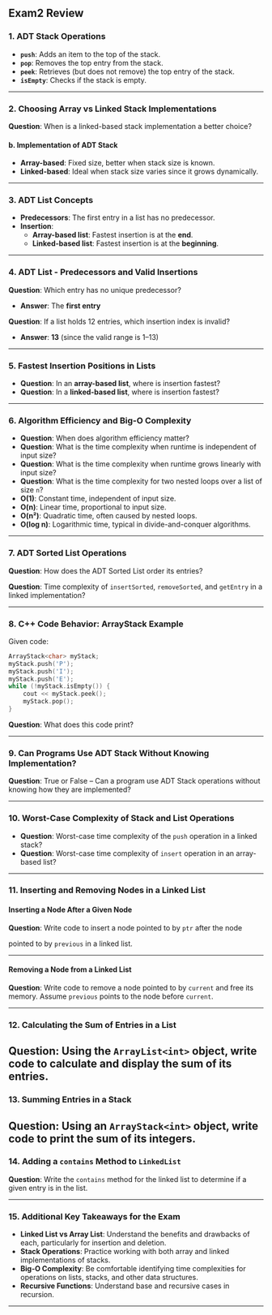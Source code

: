 ## **Exam2 Review**

### 1. **ADT Stack Operations**

- **`push`**: Adds an item to the top of the stack.
- **`pop`**: Removes the top entry from the stack.
- **`peek`**: Retrieves (but does not remove) the top entry of the stack.
- **`isEmpty`**: Checks if the stack is empty.

---

### 2. **Choosing Array vs Linked Stack Implementations**

**Question**: When is a linked-based stack implementation a better choice?

#### b. **Implementation of ADT Stack**

- **Array-based**: Fixed size, better when stack size is known.
- **Linked-based**: Ideal when stack size varies since it grows dynamically.

---

### 3. **ADT List Concepts**

- **Predecessors**: The first entry in a list has no predecessor.
- **Insertion**:
    - **Array-based list**: Fastest insertion is at the **end**.
    - **Linked-based list**: Fastest insertion is at the **beginning**.

---

### 4. **ADT List - Predecessors and Valid Insertions**

**Question**: Which entry has no unique predecessor?

- **Answer**: The **first entry**

**Question**: If a list holds 12 entries, which insertion index is invalid?

- **Answer**: **13** (since the valid range is 1–13)

---

### 5. **Fastest Insertion Positions in Lists**

- **Question**: In an **array-based list**, where is insertion fastest?
- **Question**: In a **linked-based list**, where is insertion fastest?
---

### 6. **Algorithm Efficiency and Big-O Complexity**

- **Question**: When does algorithm efficiency matter?
- **Question**: What is the time complexity when runtime is independent of input size?
- **Question**: What is the time complexity when runtime grows linearly with input size?
- **Question**: What is the time complexity for two nested loops over a list of size `n`?
- **O(1)**: Constant time, independent of input size.
- **O(n)**: Linear time, proportional to input size.
- **O(n²)**: Quadratic time, often caused by nested loops.
- **O(log n)**: Logarithmic time, typical in divide-and-conquer algorithms.

---

### 7. **ADT Sorted List Operations**

**Question**: How does the ADT Sorted List order its entries?

**Question**: Time complexity of `insertSorted`, `removeSorted`, and `getEntry` in a linked implementation?

---

### 8. **C++ Code Behavior: ArrayStack Example**

Given code:

```cpp
ArrayStack<char> myStack;
myStack.push('P');
myStack.push('I');
myStack.push('E');
while (!myStack.isEmpty()) {
    cout << myStack.peek();
    myStack.pop();
}
```

**Question**: What does this code print?

---

### 9. **Can Programs Use ADT Stack Without Knowing Implementation?**

**Question**: True or False – Can a program use ADT Stack operations without knowing how they are implemented?

---

### 10. **Worst-Case Complexity of Stack and List Operations**

- **Question**: Worst-case time complexity of the `push` operation in a linked stack?
- **Question**: Worst-case time complexity of `insert` operation in an array-based list?
---

### 11. **Inserting and Removing Nodes in a Linked List**

#### **Inserting a Node After a Given Node**

**Question**: Write code to insert a node pointed to by `ptr` after the node

pointed to by `previous` in a linked list.

---

#### **Removing a Node from a Linked List**

**Question**: Write code to remove a node pointed to by `current` and free its memory. Assume `previous` points to the
node before `current`.

---

### 12. **Calculating the Sum of Entries in a List**

**Question**: Using the `ArrayList<int>` object, write code to calculate and display the sum of its entries.
---

### 13. **Summing Entries in a Stack**

**Question**: Using an `ArrayStack<int>` object, write code to print the sum of its integers.
---

### 14. **Adding a `contains` Method to `LinkedList`**

**Question**: Write the `contains` method for the linked list to determine if a given entry is in the list.

---

### 15. **Additional Key Takeaways for the Exam**

- **Linked List vs Array List**: Understand the benefits and drawbacks of each, particularly for insertion and deletion.
- **Stack Operations**: Practice working with both array and linked implementations of stacks.
- **Big-O Complexity**: Be comfortable identifying time complexities for operations on lists, stacks, and other data
  structures.
- **Recursive Functions**: Understand base and recursive cases in recursion.

---